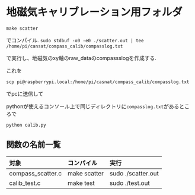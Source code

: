 # 地磁気キャリブレーション用フォルダ

`make scatter`

でコンパイル.
`sudo stdbuf -o0 -e0 ./scatter.out | tee /home/pi/cansat/compass_calib/compasslog.txt`

で実行し、地磁気のxy軸のraw_dataのcompassslogを作成する.

これを

`scp pi@raspberrypi.local:/home/pi/casnat/compass_calib/compasslog.txt`

でpcに送信して

pythonが使えるコンソール上で同じディレクトリに`compasslog.txt`があるところで

`python calib.py`

## 関数の名前一覧

|対象|コンパイル|実行|
|:--|:--|:--|
|compass_scatter.c|make scatter|sudo ./scatter.out|
|calib_test.c|make test|sudo ./test.out|

